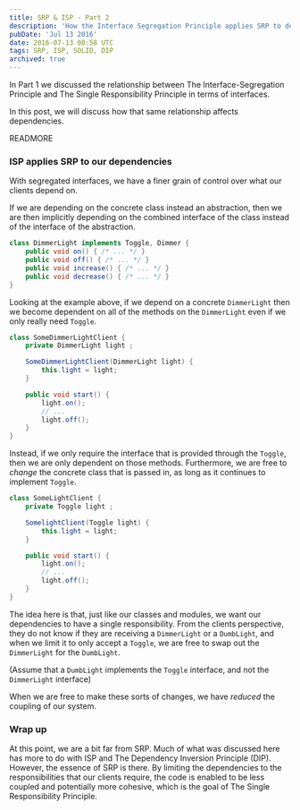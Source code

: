 ```yaml
---
title: SRP & ISP - Part 2
description: 'How the Interface Segregation Principle applies SRP to dependencies - limiting coupling and improving cohesion.'
pubDate: 'Jul 13 2016'
date: 2016-07-13 00:58 UTC
tags: SRP, ISP, SOLID, DIP
archived: true
---
```


In Part 1 we discussed the relationship between The Interface-Segregation Principle and The Single Responsibility Principle in terms of interfaces.

In this post, we will discuss how that same relationship affects dependencies.

READMORE

### ISP applies SRP to our dependencies

With segregated interfaces, we have a finer grain of control over what our clients depend on.

If we are depending on the concrete class instead an abstraction, then we are then implicitly depending on the combined interface of the class instead of the interface of the abstraction.

```java
class DimmerLight implements Toggle, Dimmer {
    public void on() { /* ... */ }
    public void off() { /* ... */ }
    public void increase() { /* ... */ }
    public void decrease() { /* ... */ }
}
```

Looking at the example above, if we depend on a concrete `DimmerLight` then we become dependent on all of the methods on the `DimmerLight` even if we only really need `Toggle`.

```java
class SomeDimmerLightClient {
    private DimmerLight light ;

    SomeDimmerLightClient(DimmerLight light) {
        this.light = light;
    }

    public void start() {
        light.on();
        // ...
        light.off();
    }
}
```

Instead, if we only require the interface that is provided through the `Toggle`, then we are only dependent on those methods. Furthermore, we are free to *change* the concrete class that is passed in, as long as it continues to implement `Toggle`.

```java
class SomeLightClient {
    private Toggle light ;

    SomelightClient(Toggle light) {
        this.light = light;
    }

    public void start() {
        light.on();
        // ...
        light.off();
    }
}
```

The idea here is that, just like our classes and modules, we want our dependencies to have a single responsibility. From the clients perspective, they do not know if they are receiving a `DimmerLight` or a `DumbLight`, and when we limit it to only accept a `Toggle`, we are free to swap out the `DimmerLight` for the `DumbLight`.

(Assume that a `DumbLight` implements the `Toggle` interface, and not the `DimmerLight` interface)

When we are free to make these sorts of changes, we have *reduced* the coupling of our system.

### Wrap up

At this point, we are a bit far from SRP. Much of what was discussed here has more to do with ISP and The Dependency Inversion Principle (DIP). However, the essence of SRP is there. By limiting the dependencies to the responsibilities that our clients require, the code is enabled to be less coupled and potentially more cohesive, which is the goal of The Single Responsibility Principle.
